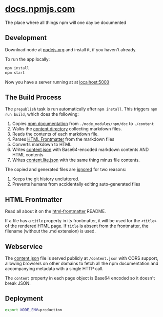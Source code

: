 # [docs.npmjs.com](https://docs.npmjs.com)

The place where all things npm will one day be documented

## Development

Download node at [nodejs.org](http://nodejs.org) and install it, if you haven't already.

To run the app locally:

```sh
npm install
npm start
```

Now you have a server running at at [localhost:5000](http://localhost:5000)

## The Build Process

The `prepublish` task is run automatically after `npm install`. This
triggers `npm run build`, which does the following:

1. Copies [npm documentation](https://github.com/npm/npm/tree/master/doc) from `./node_modules/npm/doc` to `./content`
1. Walks the [content directory](/content) collecting markdown files.
1. Reads the contents of each markdown file.
1. Parses [HTML Frontmatter](#html-frontmatter) from the markdown files
1. Converts markdown to HTML
1. Writes [content.json](/content.json) with Base64-encoded markdown contents AND HTML contents
1. Writes [content.lite.json](/content.lite.json) with the same thing minus file contents.

The copied and generated files are [ignored](/.gitignore) for two reasons:

1. Keeps the git history uncluttered.
1. Prevents humans from accidentally editing auto-generated files

## HTML Frontmatter

Read all about it on the [html-frontmatter](https://www.npmjs.org/package/html-frontmatter) README.

If a file has a `title` property in its frontmatter, it will be used for
the `<title>` of the rendered HTML page. If `title` is absent from the
frontmatter, the filename (without the .md extension) is used.

## Webservice

The [content.json](/content.json) file is served publicly at `/content.json`
with CORS support, allowing browsers on other domains to fetch all the npm
documentation and accompanying metadata with a single HTTP call.

The `content` property in each page object is Base64 encoded so it doesn't
break JSON.

## Deployment

```sh
export NODE_ENV=production
```
